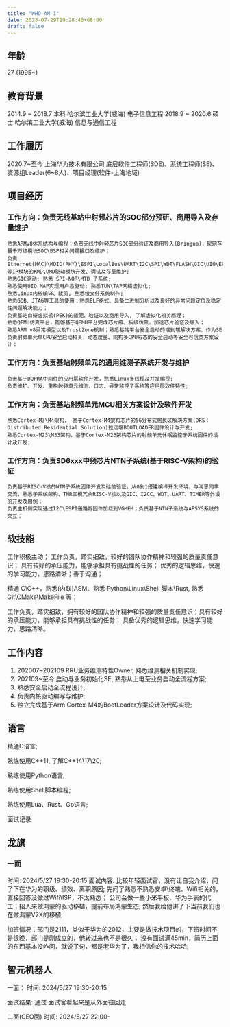 ```yaml
---
title: "WHO AM I"
date: 2023-07-29T19:28:46+08:00
draft: false
---
```


## 年龄
27 (1995~)

## 教育背景
2014.9 ~ 2018.7     本科        哈尔滨工业大学(威海)        电子信息工程
2018.9 ~ 2020.6     硕士        哈尔滨工业大学(威海)        信息与通信工程

## 工作履历
2020.7~至今 上海华为技术有限公司
底层软件工程师(SDE)、系统工程师(SE)、资源组Leader(6~8人)、项目经理(软件-上海地域) 

## 项目经历
### 工作方向：负责无线基站中射频芯片的SOC部分预研、商用导入及存量维护
    熟悉ARMv8体系结构与编程；负责无线中射频芯片SOC部分验证及商用导入(Bringup)，现网存量千万级模块SOC\BSP相关问题接口及维护；
    负责Ethernet(MAC)\MDIO(PHY)\ESPI\LocalBus\UART\I2C\SPI\WDT\FLASH\GIC\UIO\EFUSE等IP模块的KMD\UMD驱动模块开发、调试及存量维护;
    熟悉GIC驱动; 熟悉 SPI-NOR\MTD 子系统;
    熟悉使用UIO MAP实现用户态驱动; 熟悉TUN\TAP网络虚拟化;
    熟悉Linux内核编译、裁剪, 熟悉根文件系统制作;
    熟悉GDB、JTAG等工具的使用；熟悉ELF格式、具备二进制分析以及良好的异常问题定位及稳定性问题解决能力；
    负责基站自研虚拟机(PEK)的适配、验证以及商用导入, 了解虚拟化相关原理；
    熟悉QEMU仿真平台，能够基于QEMU平台完成芯片级、板级仿真，加速芯片验证及导入；
    熟悉ARM v8异常模型以及TrustZone机制；熟悉基站平台安全启动的端到端解决方案，作为SE负责射频单元单CPU安全启动相关，动态度量、同构多CPU形态的安全启动等安全可信类方案设计；

### 工作方向：负责基站射频单元的通用维测子系统开发与维护
    负责基于DOPRA中间件的应用层软件开发，熟悉Linux多线程及并发编程; 
    负责维护、开发、重构射频单元维测、日志、异常监控子系统等应用层软件特性; 

### 工作方向：负责基站射频单元MCU相关方案设计及软件开发
    熟悉Cortex-M3\M4架构， 基于Cortex-M4架构芯片的5G分布式居民区解决方案(DRS：Distributed Residential Solution)拉远端BOOTLOADER固件设计与开发;
    熟悉Cortex-M23\M33架构，基于Cortex-M23架构芯片的射频单元休眠监控子系统固件的设计及开发;

### 工作方向：负责SD6xxx中频芯片NTN子系统(基于RISC-V架构)的验证
    负责基于RISC-V核的NTN子系统固件开发及硅前验证，从0到1搭建编译开发环境，与海思同事交流，熟悉子系统架构、TMR三模冗余RISC-V核以及GIC、I2CC、WDT、UART、TIMER等外设的开发及用例；
    负责主机侧实现通过I2C\ESPI通路将固件加载到VGMEM；负责基于NTN子系统与APSYS系统的交互；

## 软技能
工作积极主动；
工作负责，踏实细致，较好的团队协作精神和较强的质量责任意识；
具有较好的承压能力，能够承担具有挑战性的任务；
优秀的逻辑思维，快速的学习能力，思路清晰；善于沟通；


精通 C\C++，熟悉(内联)ASM、熟悉 Python\Linux\Shell 脚本\Rust, 熟悉 Git\CMake\MakeFile 等；

工作负责，踏实细致，拥有较好的团队协作精神和较强的质量责任意识；具有较好的承压能力，能够承担具有挑战性的任务；
具备优秀的逻辑思维，快速学习能力，思路清晰。


## 工作内容
1. 202007~202109    RRU业务维测特性Owner, 熟悉维测相关机制实现;
2. 202109~至今      启动与业务初始化SE, 熟悉从上电至业务启动全流程方案;
3. 熟悉安全启动全流程设计;
4. 负责内核驱动编写与维护;
5. 独立完成基于Arm Cortex-M4的BootLoader方案设计及代码实现;


## 语言

精通C语言;

熟练使用C++11, 了解C++14\17\20;

熟练使用Python语言;     

熟练使用Shell脚本编程;

熟练使用Lua、Rust、Go语言;



面试记录

## 龙旗
### 一面
时间: 2024/5/27 19:30-20:15
面试内容: 
比较年轻面试官，没有让自我介绍，问了下在华为的职级、绩效、离职原因;
先问了熟悉不熟悉安卓\终端、Wifi相关的，直接回答没做过Wifi\ISP，不太熟悉；
公司会做一些小米平板、华为手表的代工；招人来做鸿蒙的驱动移植，提前布局鸿蒙生态;
然后我给他讲了下当前我们也在做鸿蒙V2X的移植;

加班情况：部门是2111，类似于华为的2012，主要是做技术项目的，下班时间不是很晚，部门是刚成立的，他转过来也不是很久；
没有面试满45min，简历上面的东西基本没咋问，就说了句，都是老华为了，我相信你的技术哈哈;

## 智元机器人
一面：
时间: 2024/5/27 19:30-20:15

面试结果: 通过
面试官看起来是从外面往回走

二面(CEO面)
时间: 2024/5/27 22:00-
